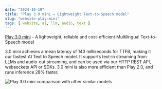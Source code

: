 ```yaml
---
date: "2024-10-19"
title: "Play 3.0 mini — Lightweight Text-to-Speech model"
slug: "website-play-mini"
tags: [ website, ai, llm, audio, text ]
---
```




[Play 3.0 mini][1] – A lightweight, reliable and cost-efficient Multilingual Text-to-Speech model

3.0 mini achieves a mean latency of 143 milliseconds for TTFB, making it our fastest AI Text to Speech model. It supports text-in streaming from LLMs and audio-out streaming, and can be used via our HTTP REST API, websockets API or SDKs. 3.0 mini is also more efficient than Play 2.0, and runs inference 28% faster.

![Play 3.0 mini comparison with other similar models][2]



  [1]: https://play.ht/news/introducing-play-3-0-mini/
  [2]: https://play.ht/news/wp-content/uploads/2024/10/PlayAI-mini-Speed-r3-1024x1024.jpg

